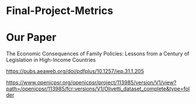 # Final-Project-Metrics

# Our Paper
The Economic Consequences of Family Policies: Lessons from a Century of Legislation in High-Income Countries

https://pubs.aeaweb.org/doi/pdfplus/10.1257/jep.31.1.205 

https://www.openicpsr.org/openicpsr/project/113985/version/V1/view?path=/openicpsr/113985/fcr:versions/V1/Olivetti_dataset_complete&type=folder


